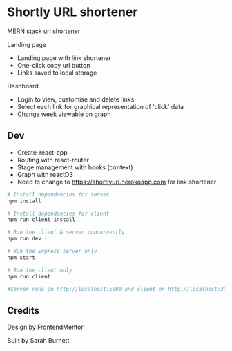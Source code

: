 # Shortly URL shortener

MERN stack url shortener

Landing page
- Landing page with link shortener
- One-click copy url button
- Links saved to local storage

Dashboard
- Login to view, customise and delete links
- Select each link for graphical representation of 'click' data
- Change week viewable on graph


## Dev
- Create-react-app
- Routing with react-router
- Stage management with hooks (context)
- Graph with reactD3
- Need to change to https://shortlyurl.herokoapp.com for link shortener

``` bash
# Install dependencies for server
npm install

# Install dependencies for client
npm run client-install

# Run the client & server concurrently 
npm run dev - 

# Run the Express server only
npm start

# Run the client only
npm run client

#Server runs on http://localhost:5000 and client on http://localhost:3000
```


## Credits

Design by FrontendMentor

Built by Sarah Burnett
